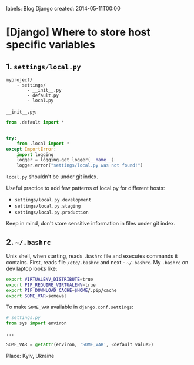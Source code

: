 labels: Blog
        Django
created: 2014-05-11T00:00

# [Django] Where to store host specific variables

## 1. ```settings/local.py```

```text
myproject/
    - settings/
        - __init__.py
        - default.py
        - local.py
```

```__init__.py```:
```python
from .default import *


try:
    from .local import *
except ImportError:
    import logging
    logger = logging.get_logger(__name__)
    logger.error("settings/local.py was not found!")
```

```local.py``` shouldn't be under git index.

Useful practice to add few patterns of local.py for different hosts:

- ```settings/local.py.development```
- ```settings/local.py.staging```
- ```settings/local.py.production```

Keep in mind, don't store sensitive information in files under git index.

## 2. ```~/.bashrc```

Unix shell, when starting, reads ```.bashrc``` file and executes commands it contains.
First, reads file ```/etc/.bashrc``` and next - ```~/.bashrc```.
My ```.bashrc``` on dev laptop looks like:
```bash
export VIRTUALENV_DISTRIBUTE=true
export PIP_REQUIRE_VIRTUALENV=true
export PIP_DOWNLOAD_CACHE=$HOME/.pip/cache
export SOME_VAR=someval
```

To make ```SOME_VAR``` available in ```django.conf.settings```:
```python
# settings.py
from sys import environ

...

SOME_VAR = getattr(environ, 'SOME_VAR', <default value>)
```

Place: Kyiv, Ukraine
